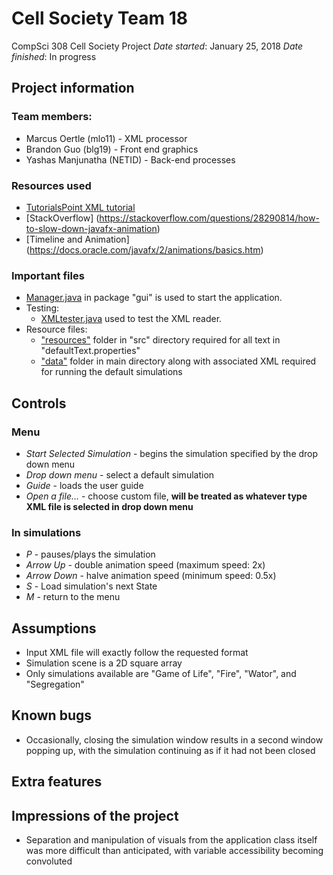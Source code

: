 # Cell Society Team 18

CompSci 308 Cell Society Project
*Date started*: January 25, 2018
*Date finished*: In progress

## Project information
### Team members:
* Marcus Oertle (mlo11) - XML processor
* Brandon Guo (blg19) - Front end graphics
* Yashas  Manjunatha (NETID) - Back-end processes

### Resources used
* [TutorialsPoint XML tutorial](https://www.tutorialspoint.com/java_xml/java_dom_query_document.htm)
* [StackOverflow] (https://stackoverflow.com/questions/28290814/how-to-slow-down-javafx-animation)
* [Timeline and Animation] (https://docs.oracle.com/javafx/2/animations/basics.htm)

### Important files
* [Manager.java](https://coursework.cs.duke.edu/CompSci308_2018Spring/cellsociety_team18/blob/master/src/gui/Manager.java) in package "gui" is used to start the application.
* Testing:
	* [XMLtester.java](https://coursework.cs.duke.edu/CompSci308_2018Spring/cellsociety_team18/blob/master/src/xml/XMLtester.java) used to test the XML reader.
* Resource files:
	* ["resources"](https://coursework.cs.duke.edu/CompSci308_2018Spring/cellsociety_team18/tree/master/src/resources) folder in "src" directory required for all text in "defaultText.properties"
	* ["data"](https://coursework.cs.duke.edu/CompSci308_2018Spring/cellsociety_team18/tree/master/data) folder in main directory along with associated XML required for running the default simulations

## Controls
### Menu
* *Start Selected Simulation* - begins the simulation specified by the drop down menu
* *Drop down menu* - select a default simulation
* *Guide* - loads the user guide
* *Open a file...* - choose custom file, **will be treated as whatever type XML file is selected in drop down menu**

### In simulations
* *P* - pauses/plays the simulation
* *Arrow Up* - double animation speed (maximum speed: 2x)
* *Arrow Down* - halve animation speed (minimum speed: 0.5x)
* *S* - Load simulation's next State
* *M* - return to the menu

## Assumptions
* Input XML file will exactly follow the requested format
* Simulation scene is a 2D square array
* Only simulations available are "Game of Life", "Fire", "Wator", and "Segregation"

## Known bugs
* Occasionally, closing the simulation window results in a second window popping up, with the simulation continuing as if it had not been closed

## Extra features

## Impressions of the project
* Separation and manipulation of visuals from the application class itself was more difficult than anticipated, with variable accessibility becoming convoluted